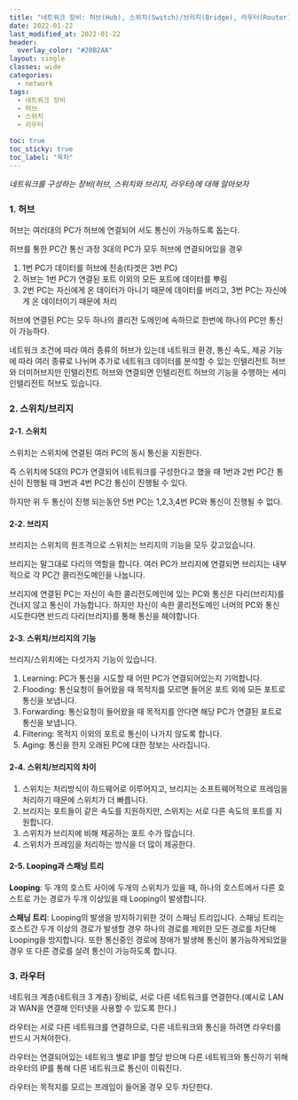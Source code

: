 ```yaml
---
title: "네트워크 장비: 허브(Hub), 스위치(Switch)/브리지(Bridge), 라우터(Router) 개념 및 정리"
date: 2022-01-22
last_modified_at: 2022-01-22
header:
  overlay_color: "#20B2AA"
layout: single
classes: wide
categories:
  - network
tags:
  - 네트워크 장비
  - 허브
  - 스위치
  - 라우터

toc: true
toc_sticky: true
toc_label: "목차"
---
```


_네트워크를 구성하는 장비(허브, 스위치와 브리지, 라우터)에 대해 알아보자_

### 1. 허브

허브는 여러대의 PC가 허브에 연결되어 서도 통신이 가능하도록 돕는다.

허브를 통한 PC간 통신 과정
3대의 PC가 모두 허브에 연결되어있을 경우
1. 1번 PC가 데이터를 허브에 전송(타겟은 3번 PC)
2. 허브는 1번 PC가 연결된 포트 이외의 모든 포트에 데이터를 뿌림
3. 2번 PC는 자신에게 온 데이터가 아니기 때문에 데이터를 버리고, 3번 PC는 자신에게 온 데이터이기 때문에 처리

허브에 연결된 PC는 모두 하나의 콜리전 도메인에 속하므로 한번에 하나의 PC만 통신이 가능하다.

네트워크 조건에 따라 여러 종류의 허브가 있는데 네트워크 환경, 통신 속도, 제공 기능에 따라 여러 종류로 나뉘며 추가로
네트워크 데이터를 분석할 수 있는 인텔리전트 허브와 더미허브지만 인텔리전트 허브와 연결되면 인텔리전트 허브의 기능을 수행하는 세미 인텔리전트 허브도 있습니다.

### 2. 스위치/브리지

#### 2-1. 스위치

스위치는 스위치에 연결된 여러 PC의 동시 통신을 지원한다.

즉 스위치에 5대의 PC가 연결되어 네트워크를 구성한다고 했을 때 1번과 2번 PC간 통신이 진행될 때 3번과 4번 PC간 통신이 진행될 수 있다.

하지만 위 두 통신이 진행 되는동안 5번 PC는 1,2,3,4번 PC와 통신이 진행될 수 없다.

#### 2-2. 브리지

브리지는 스위치의 원조격으로 스위치는 브리지의 기능을 모두 갖고있습니다.

브리지는 말그대로 다리의 역할을 합니다. 여러 PC가 브리지에 연결되면 브리지는 내부적으로 각 PC간 콜리전도메인을 나눕니다.

브리지에 연결된 PC는 자신이 속한 콜리전도메인에 있는 PC와 통신은 다리(브리지)를 건너지 않고 통신이 가능합니다.
하지만 자신이 속한 콜리전도메인 너머의 PC와 통신 시도한다면 반드리 다리(브리지)를 통해 통신을 헤야합니다.

#### 2-3. 스위치/브리지의 기능

브리지/스위치에는 다섯가지 기능이 있습니다.

1. Learning: PC가 통신을 시도할 때 어떤 PC가 연결되어있는지 기억합니다.
2. Flooding: 통신요청이 들어왔을 때 목적지를 모르면 들어온 포트 외에 모든 포트로 통신을 보냅니다.
3. Forwarding: 통신요청이 들어왔을 때 목적지를 안다면 해당 PC가 연결된 포트로 통신을 보냅니다.
4. Filtering: 목적지 이외의 포트로 통신이 나가지 않도록 합니다.
5. Aging: 통신을 한지 오래된 PC에 대한 정보는 사라집니다.

#### 2-4. 스위치/브리지의 차이

1. 스위치는 처리방식이 하드웨어로 이루어지고, 브리지는 소프트웨어적으로 프레임을 처리하기 때문에 스위치가 더 빠릅니다.
2. 브리지는 포트들이 같은 속도를 지원하지만, 스위치는 서로 다른 속도의 포트를 지원합니다.
3. 스위치가 브리지에 비해 제공하는 포트 수가 많습니다.
4. 스위치가 프레임을 처리하는 방식을 더 많이 제공한다.

#### 2-5. Looping과 스패닝 트리

**Looping**: 두 개의 호스트 사이에 두개의 스위치가 있을 때, 하나의 호스트에서 다른 호스트로 가는 경로가 두개 이상있을 때 Looping이 발생합니다.

**스패닝 트리**: Looping의 발생을 방지하기위한 것이 스패닝 트리입니다. 스패닝 트리는 호스트간 두개 이상의 경로가 발생할 경우 하나의 경로를 제외한 모든 경로를 차단해 Looping을 방지합니다. 또한 통신중인 경로에 장애가 발생해 통신이 불가능하게되었을 경우 또 다른 경로를 살려 통신이 가능하도록 합니다.



### 3. 라우터

네트워크 계층(네트워크 3 계층) 장비로, 서로 다른 네트워크를 연결한다.(예시로 LAN과 WAN을 연결해 인터넷을 사용할 수 있도록 한다.)

라우터는 서로 다른 네트워크를 연결하므로, 다른 네트워크와 통신을 하려면 라우터를 반드시 거쳐야한다.

라우터는 연결되어있는 네트워크 별로 IP를 할당 받으며 다른 네트워크와 통신하기 위해 라우터의 IP를 통해 다른 네트워크로 통신이 이뤄진다.

라우터는 목적지를 모르는 프레임이 들어올 경우 모두 차단한다.